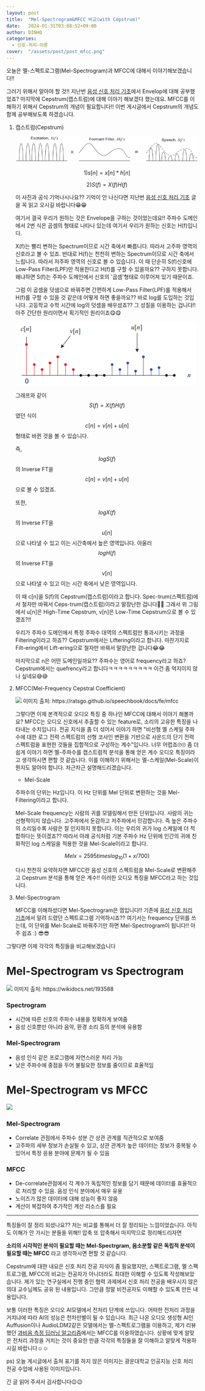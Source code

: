 ```yaml
---
layout: post
title:  "Mel-Spectrogram&MFCC 비교(with Cepstrum)"
date:   2024-01-31T03:08:52+09:00
author: DINHO
categories:
  - 신호-처리-이론
cover:  "/assets/post/post_mfcc.png"
---
```


오늘은 멜-스펙트로그램(Mel-Spectrogram)과 MFCC에 대해서 이야기해보겠습니다!! 

그러기 위해서 알아야 할 것!! 지난번 [음성 신호 처리 기초](https://dinhoitt.github.io/%EC%8B%A0%ED%98%B8-%EC%B2%98%EB%A6%AC-%EC%9D%B4%EB%A1%A0/2024/01/19/%EC%9D%8C%EC%84%B1-%EC%8B%A0%ED%98%B8-%EC%B2%98%EB%A6%AC-%EC%9D%B4%EB%A1%A0.html)에서 Envelop에 대해 공부했었죠? 마지막에 Cepstrum(캡스트럼)에 대해 이야기 해보겠다 했는데요. MFCC를 이해하기 위해서 Cepstrum의 개념이 필요합니다!! 이번 게시글에서 Cepstrum의 개념도 함께 공부해보도록 하겠습니다.

1. 캡스트럼(Cepstrum)

    <img src="/assets/post/스피치.png">

    $$1) s[n] = x[n]*h[n]$$

    $$2) S(f) = X(f)H(f)$$

    이 사진과 공식 기억나시나요?? 기억이 안 나신다면 지난번 [음성 신호 처리 기초](https://dinhoitt.github.io/%EC%8B%A0%ED%98%B8-%EC%B2%98%EB%A6%AC-%EC%9D%B4%EB%A1%A0/2024/01/19/%EC%9D%8C%EC%84%B1-%EC%8B%A0%ED%98%B8-%EC%B2%98%EB%A6%AC-%EC%9D%B4%EB%A1%A0.html) 글을 꼭 읽고 오시길 바랍니다😁😁

    여기서 결국 우리가 원하는 것은 Envelope을 구하는 것이었는데요!! 주파수 도메인에서 2번 식은 곱셈의 형태로 나타나 있는데 여기서 우리가 원하는 신호는 H(f)입니다. 

    X(f)는 빨리 변하는 Spectrum이므로 시간 축에서 빠릅니다. 따라서 고주파 영역의 신호라고 볼 수 있죠. 반대로 H(f)는 천천히 변하는 Spectrum이므로 시간 축에서 느립니다. 따라서 저주파 영역의 신호로 볼 수 있습니다. 이 때 단순히 S(f)신호에 Low-Pass Filter(LPF)만 적용한다고 H(f)를 구할 수 있을까요?? 구하지 못합니다. 왜냐하면 S(f)는 주파수 도메인에서 신호의 '곱셈'형태로 이루어져 있기 때문이죠.

    그럼 이 곱셈을 덧샘으로 바꿔주면 간편하게 Low-Pass Filter(LPF)를 적용해서 H(f)를 구할 수 있을 것 같은데 어떻게 하면 좋을까요?? 바로 log를 도입하는 것입니다. 고등학교 수학 시간에 log의 덧셈을 배우셨죠?? 그 성질을 이용하는 겁니다!! 아주 간단한 원리이면서 획기적인 원리이죠😋😋

    <img src="/assets/post/log-signal.png">

    그래프와 같이 $$S(f) = X(f)H(f)$$였던 식이 $$c[n] = v[n] + u[n]$$ 형태로 바뀐 것을 볼 수 있습니다.

    즉, $$logS(f)$$의 Inverse FT을 $$c[n] = v[n] + u[n]$$으로 볼 수 있겠죠.

    또한, $$logX(f)$$의 Inverse FT을 $$u[n]$$으로 나타낼 수 있고 이는 시간축에서 높은 영역입니다. 아울러 $$logH(f)$$의 Inverse FT을 $$v[n]$$으로 나타낼 수 있고 이는 시간 축에서 낮은 영역입니다.

    이 때 c[n]을 S(f)의 Cepstrum(캡스트럼)이라고 합니다. Spec-trum(스펙트럼)에서 철자만 바꿔서 Ceps-trum(캡스트럼)이라고 말장난한 겁니다🤣🤣 그래서 위 그림에서 u[n]은 High-Time Cepstrum, v[n]은 Low-Time Cepstrum으로 볼 수 있겠죠?!!

    우리가 주파수 도메인에서 특정 주파수 대역의 스펙트럼만 통과시키는 과정을 Filtering이라고 하죠?? Cepstrum에서는 Liftering이라고 합니다. 마찬가지로 Filt-ering에서 Lift-ering으로 철자만 바꿔서 말장난한 겁니다😂😂 

    마지막으로 n은 어떤 도메인일까요?? 주파수는 영어로 frequency라고 하죠? Cepstrum에서는 quefrency라고 합니다ㅋㅋㅋㅋㅋㅋㅋㅋㅋ 이건 좀 억지이지 않나 싶네요😅😅

2. MFCC(Mel-Frequency Cepstral Coefficient)

    <img src="https://i.imgur.com/Pn5LGTk.png">
    이미지 출처: https://ratsgo.github.io/speechbook/docs/fe/mfcc

    그렇다면 이제 본격적으로 오디오 특징 중 하나인 MFCC에 대해서 이야기 해볼까요? MFCC는 오디오 신호에서 추출할 수 있는 feature로, 소리의 고유한 특징을 나타내는 수치입니다. 전공 지식을 좀 더 섞어서 이야기 하면 "비선형 멜 스케일 주파수에 대한 로그 전력 스펙트럼의 선형 코사인 변환을 기반으로 사운드의 단기 전력 스펙트럼을 표현한 것들을 집합적으로 구성하는 계수"입니다. 너무 어렵죠🙄🙄 좀 더 쉽게 이야기 하면 멜-주파수를 캡스트럼적 분석을 통해 얻은 계수 오디오 특징이라고 생각하시면 편할 것 같습니다. 이를 이해하기 위해서는 멜-스케일(Mel-Scale)이 뭔지도 알아야 합니다. 차근차근 설명해드리겠습니다.

    - Mel-Scale

    주파수의 단위는 Hz입니다. 이 Hz 단위를 Mel 단위로 변환하는 것을 Mel-Filtering이라고 합니다. 

    Mel-Scale frequency는 사람의 귀를 모델링해서 만든 단위입니다. 사람의 귀는 선형적이지 않습니다. 고주파에서 둔감하고 저주파에서 민감합니다. 즉 높은 주파수의 소리일수록 사람은 잘 인지하지 못합니다. 이는 우리의 귀가 log 스케일에 더 적합하다는 뜻이겠죠?? 따라서 아래 공식처럼 기본 주파수 Hz 단위에 인간의 귀에 친화적인 log 스케일을 적용한 것을 Mel-Scale이라고 합니다.

    $$Mel{x} = 2595 times log_{10}(1 + x/700)$$

    다시 천천히 요약하자면 MFCC란 음성 신호의 스펙트럼을 Mel-Scale로 변환해주고 Cepstrum 분석을 통해 얻은 계수!! 이러한 오디오 특징을 MFCC라고 하는 것입니다.

3. Mel-Spectrogram

    MFCC를 이해하셨다면 Mel-Spectrogram은 껌입니다!! 기존에 [음성 신호 처리 기초](https://dinhoitt.github.io/%EC%8B%A0%ED%98%B8-%EC%B2%98%EB%A6%AC-%EC%9D%B4%EB%A1%A0/2024/01/19/%EC%9D%8C%EC%84%B1-%EC%8B%A0%ED%98%B8-%EC%B2%98%EB%A6%AC-%EC%9D%B4%EB%A1%A0.html)에서 알려 드렸던 스펙트로그램 기억하시죠?? 여기서는 frequency 단위를 쓰는데, 이 단위를 Mel-Scale로 바꿔주기만 하면 Mel-Spectrogram이 됩니다!! 아주 쉽죠 :) 😎😎

그렇다면 이제 각각의 특징들을 비교해보겠습니다

# Mel-Spectrogram vs Spectrogram

<img src="https://wikidocs.net/images/page/193588/melspec.png">
이미지 출처: https://wikidocs.net/193588

### Spectrogram

- 시간에 따른 신호의 주파수 내용을 정확하게 보여줌
- 음성 신호뿐만 아니라 음악, 환경 소리 등의 분석에 유용함

### Mel-Spectrogram

- 음성 인식 같은 프로그램에 자연스러운 처리 가능
- 낮은 주파수에 중점을 두어 불필요한 정보를 줄이므로 효율적임

# Mel-Spectrogram vs MFCC

<img src="https://librosa.org/doc/main/_images/librosa-feature-mfcc-1_00.png">

### Mel-Spectrogram

- Correlate 관점에서 주파수 성분 간 상관 관계를 직관적으로 보여줌
- 고주파의 세부 정보가 손실될 수 있고, 상관 관계가 높은 데이터는 정보가 중복될 수 있어서 특정 응용 분야에 문제가 될 수 있음

### MFCC

- De-correlate관점에서 각 계수가 독립적인 정보를 담기 때문에 데이터를 효율적으로 처리할 수 있음. 음성 인식 분야에서 매우 유용
- 노이즈가 많은 데이터에 대해 성능이 좋지 않음
- 계산이 복잡하여 추가적인 계산 리소스를 필요

-------------------------

특징들이 잘 정리 되셨나요?? 저는 비교를 통해서 더 잘 정리되는 느낌이었습니다. 아직도 이해가 안 가시는 분들을 위해!! 압축 또 압축해서 마지막으로 정리해드리자면

__소리의 시각적인 분석이 필요할 때는 Mel-Spectrgram, 음소분할 같은 독립적 분석이 필요할 때는 MFCC__ 라고 생각하시면 편할 것 같습니다. 

Cepstrum에 대한 내요은 신호 처리 전공 지식이 좀 필요했지만, 스펙트로그램, 멜 스펙트로그램, MFCC의 비교는 전공자가 아니더라도 최대한 이해할 수 있도록 작성해보았습니다. 제가 있는 연구실에서 진행 중인 협력 과제에서 신호 처리 전공을 배우시지 않은 의대 교수님께도 공유 된 내용입니다. 그만큼 정말 비전공자도 이해할 수 있도록 만든 내용입니다. 

보통 이러한 특징은 오디오 AI모델에서 전처리 단계에 쓰입니다. 어떠한 전처리 과정을 거치냐에 따라 AI의 성능은 천차만별이 될 수 있습니다. 최근 나온 오디오 생성형 AI인 Auffusion이나 AudioLDM2같은 모델에서는 멜-스펙트로그램을 이용하고, 제가 리뷰했던 [과비음 측정 딥러닝 알고리즘](https://dinhoitt.github.io/%EB%85%BC%EB%AC%B8-%EB%A6%AC%EB%B7%B0/2024/01/28/%EA%B3%BC%EB%B9%84%EC%9D%8C-(Hypernasality)-%EC%B8%A1%EC%A0%95-%EB%94%A5%EB%9F%AC%EB%8B%9D-%EC%95%8C%EA%B3%A0%EB%A6%AC%EC%A6%98-%EB%85%BC%EB%AC%B8-%EB%A6%AC%EB%B7%B02.html)에서는 MFCC를 이용하였습니다. 상황에 맞게 알맞은 전처리 과정을 거치는 것이 중요한 만큼 각각의 특징들을 잘 이해하고 알맞게 적용하시길 바랍니다☺☺

ps) 오늘 게시글에서 출처 표기를 하지 않은 이미지는 광운대학교 인공지능 신호 처리 전공 수업에 사용된 이미지입니다.

긴 글 읽어 주셔서 감사합니다😉😉
